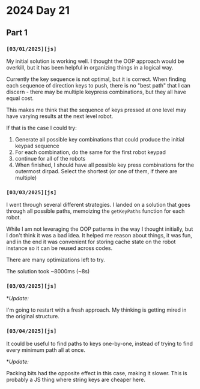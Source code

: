  
# 2024 Day 21

## Part 1

### `[03/01/2025][js]`

My initial solution is working well. I thought the OOP approach would be overkill, but it has been helpful in organizing things in a logical way.

Currently the key sequence is not optimal, but it is correct. When finding each sequence of direction keys to push, there is no "best path" that I can discern - there may be multiple keypress combinations, but they all have equal cost.

This makes me think that the sequence of keys pressed at one level may have varying results at the next level robot.

If that is the case I could try:

1. Generate all possible key combinations that could produce the initial keypad sequence
1. For each combination, do the same for the first robot keypad
1. continue for all of the robots
1. When finished, I should have all possible key press combinations for the outermost dirpad. Select the shortest (or one of them, if there are multiple)

### `[03/03/2025][js]`

I went through several different strategies. I landed on a solution that goes through all possible paths, memoizing the `getKeyPaths` function for each robot.

While I am not leveraging the OOP patterns in the way I thought initially, but I don't think it was a bad idea. It helped me reason about things, it was fun, and in the end it was convenient for storing cache state on the robot instance so it can be reused across codes.

There are many optimizations left to try. 

The solution took ~8000ms (~8s)

### `[03/03/2025][js]`

**Update:*
 
I'm going to restart with a fresh approach. My thinking is getting mired in the original structure.

### `[03/04/2025][js]`

It could be useful to find paths to keys one-by-one, instead of trying to find every minimum path all at once.

**Update:*

Packing bits had the opposite effect in this case, making it slower. This is probably a JS thing where string keys are cheaper here.
